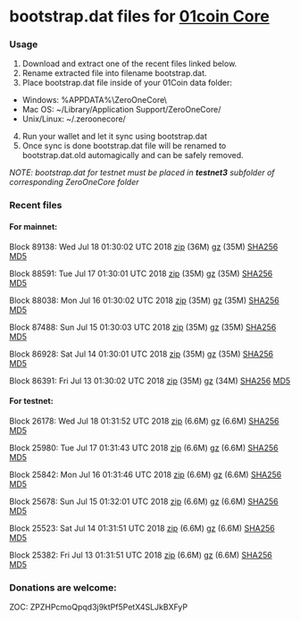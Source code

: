 # bootstrap.dat files for [01coin Core](https://01coin.io)

### Usage

1. Download and extract one of the recent files linked below.
2. Rename extracted file into filename bootstrap.dat.
3. Place bootstrap.dat file inside of your 01Coin data folder:
 - Windows: %APPDATA%\ZeroOneCore\
 - Mac OS: ~/Library/Application Support/ZeroOneCore/
 - Unix/Linux: ~/.zeroonecore/
4. Run your wallet and let it sync using bootstrap.dat
5. Once sync is done bootstrap.dat file will be renamed to bootstrap.dat.old automagically and can be safely removed.

_NOTE: bootstrap.dat for testnet must be placed in **testnet3** subfolder of corresponding ZeroOneCore folder_

### Recent files

#### For mainnet:

Block 89138: Wed Jul 18 01:30:02 UTC 2018 [zip](https://files.01coin.io/mainnet/2018-07-18/bootstrap.dat.zip) (36M) [gz](https://files.01coin.io/mainnet/2018-07-18/bootstrap.dat.tar.gz) (35M) [SHA256](https://files.01coin.io/mainnet/2018-07-18/sha256.txt) [MD5](https://files.01coin.io/mainnet/2018-07-18/md5.txt)

Block 88591: Tue Jul 17 01:30:01 UTC 2018 [zip](https://files.01coin.io/mainnet/2018-07-17/bootstrap.dat.zip) (35M) [gz](https://files.01coin.io/mainnet/2018-07-17/bootstrap.dat.tar.gz) (35M) [SHA256](https://files.01coin.io/mainnet/2018-07-17/sha256.txt) [MD5](https://files.01coin.io/mainnet/2018-07-17/md5.txt)

Block 88038: Mon Jul 16 01:30:02 UTC 2018 [zip](https://files.01coin.io/mainnet/2018-07-16/bootstrap.dat.zip) (35M) [gz](https://files.01coin.io/mainnet/2018-07-16/bootstrap.dat.tar.gz) (35M) [SHA256](https://files.01coin.io/mainnet/2018-07-16/sha256.txt) [MD5](https://files.01coin.io/mainnet/2018-07-16/md5.txt)

Block 87488: Sun Jul 15 01:30:03 UTC 2018 [zip](https://files.01coin.io/mainnet/2018-07-15/bootstrap.dat.zip) (35M) [gz](https://files.01coin.io/mainnet/2018-07-15/bootstrap.dat.tar.gz) (35M) [SHA256](https://files.01coin.io/mainnet/2018-07-15/sha256.txt) [MD5](https://files.01coin.io/mainnet/2018-07-15/md5.txt)

Block 86928: Sat Jul 14 01:30:01 UTC 2018 [zip](https://files.01coin.io/mainnet/2018-07-14/bootstrap.dat.zip) (35M) [gz](https://files.01coin.io/mainnet/2018-07-14/bootstrap.dat.tar.gz) (35M) [SHA256](https://files.01coin.io/mainnet/2018-07-14/sha256.txt) [MD5](https://files.01coin.io/mainnet/2018-07-14/md5.txt)

Block 86391: Fri Jul 13 01:30:02 UTC 2018 [zip](https://files.01coin.io/mainnet/2018-07-13/bootstrap.dat.zip) (35M) [gz](https://files.01coin.io/mainnet/2018-07-13/bootstrap.dat.tar.gz) (34M) [SHA256](https://files.01coin.io/mainnet/2018-07-13/sha256.txt) [MD5](https://files.01coin.io/mainnet/2018-07-13/md5.txt)


#### For testnet:

Block 26178: Wed Jul 18 01:31:52 UTC 2018 [zip](https://files.01coin.io/testnet/2018-07-18/bootstrap.dat.zip) (6.6M) [gz](https://files.01coin.io/testnet/2018-07-18/bootstrap.dat.tar.gz) (6.6M) [SHA256](https://files.01coin.io/testnet/2018-07-18/sha256.txt) [MD5](https://files.01coin.io/testnet/2018-07-18/md5.txt)

Block 25980: Tue Jul 17 01:31:43 UTC 2018 [zip](https://files.01coin.io/testnet/2018-07-17/bootstrap.dat.zip) (6.6M) [gz](https://files.01coin.io/testnet/2018-07-17/bootstrap.dat.tar.gz) (6.6M) [SHA256](https://files.01coin.io/testnet/2018-07-17/sha256.txt) [MD5](https://files.01coin.io/testnet/2018-07-17/md5.txt)

Block 25842: Mon Jul 16 01:31:46 UTC 2018 [zip](https://files.01coin.io/testnet/2018-07-16/bootstrap.dat.zip) (6.6M) [gz](https://files.01coin.io/testnet/2018-07-16/bootstrap.dat.tar.gz) (6.6M) [SHA256](https://files.01coin.io/testnet/2018-07-16/sha256.txt) [MD5](https://files.01coin.io/testnet/2018-07-16/md5.txt)

Block 25678: Sun Jul 15 01:32:01 UTC 2018 [zip](https://files.01coin.io/testnet/2018-07-15/bootstrap.dat.zip) (6.6M) [gz](https://files.01coin.io/testnet/2018-07-15/bootstrap.dat.tar.gz) (6.6M) [SHA256](https://files.01coin.io/testnet/2018-07-15/sha256.txt) [MD5](https://files.01coin.io/testnet/2018-07-15/md5.txt)

Block 25523: Sat Jul 14 01:31:51 UTC 2018 [zip](https://files.01coin.io/testnet/2018-07-14/bootstrap.dat.zip) (6.6M) [gz](https://files.01coin.io/testnet/2018-07-14/bootstrap.dat.tar.gz) (6.6M) [SHA256](https://files.01coin.io/testnet/2018-07-14/sha256.txt) [MD5](https://files.01coin.io/testnet/2018-07-14/md5.txt)

Block 25382: Fri Jul 13 01:31:51 UTC 2018 [zip](https://files.01coin.io/testnet/2018-07-13/bootstrap.dat.zip) (6.6M) [gz](https://files.01coin.io/testnet/2018-07-13/bootstrap.dat.tar.gz) (6.6M) [SHA256](https://files.01coin.io/testnet/2018-07-13/sha256.txt) [MD5](https://files.01coin.io/testnet/2018-07-13/md5.txt)


### Donations are welcome:

ZOC: ZPZHPcmoQpqd3j9ktPf5PetX4SLJkBXFyP
